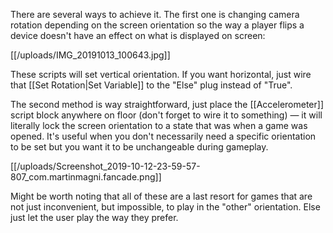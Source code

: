 There are several ways to achieve it. The first one is changing camera rotation depending on the screen orientation so the way a player flips a device doesn't have an effect on what is displayed on screen:

[[/uploads/IMG_20191013_100643.jpg]]

These scripts will set vertical orientation. If you want horizontal, just wire that [[Set Rotation|Set Variable]] to the "Else" plug instead of "True".

The second method is way straightforward, just place the [[Accelerometer]] script block anywhere on floor (don't forget to wire it to something) — it will literally lock the screen orientation to a state that was when a game was opened. It's useful when you don't necessarily need a specific orientation to be set but you want it to be unchangeable during gameplay.

[[/uploads/Screenshot_2019-10-12-23-59-57-807_com.martinmagni.fancade.png]]

Might be worth noting that all of these are a last resort for games that are not just inconvenient, but impossible, to play in the "other" orientation. Else just let the user play the way they prefer.